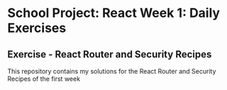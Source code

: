 # School Project: React Week 1: Daily Exercises

## Exercise - React Router and Security Recipes

This repository contains my solutions for the  React Router and Security Recipes of the first week

